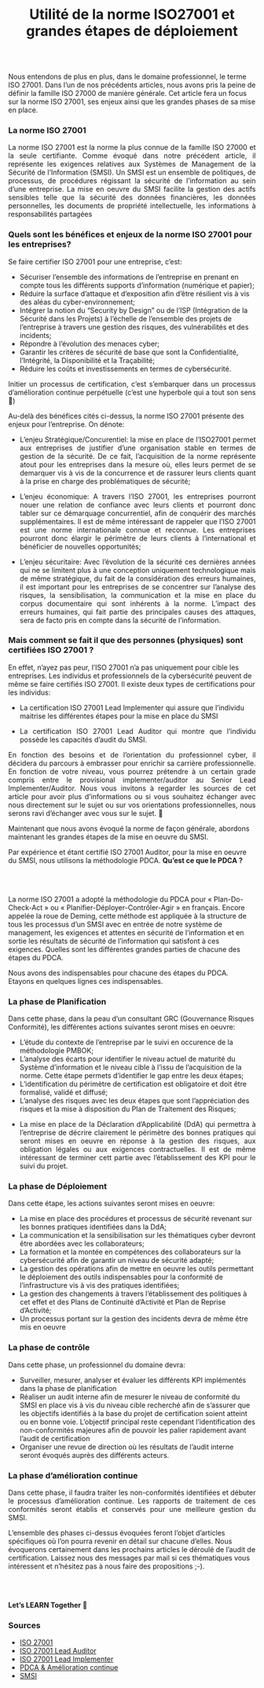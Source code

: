 <div align="center">

<h1><strong>Utilité de la norme ISO27001 et grandes étapes de déploiement</strong></h1>

</div>
<br/>
<br/>

<p align="justify">

Nous entendons de plus en plus, dans le domaine professionnel, le terme ISO 27001. Dans l’un de nos précédents articles, nous avons pris la peine de définir la famille ISO 27000 de manière générale. Cet article fera un focus sur la norme ISO 27001, ses enjeux ainsi que les grandes phases de sa mise en place.
</p>

### La norme ISO 27001

<p align="justify">
La norme ISO 27001 est la norme la plus connue de la famille ISO 27000 et la seule certifiante. Comme évoqué dans notre précédent article, il représente les exigences relatives aux Systèmes de Management de la Sécurité de l’Information (SMSI). Un SMSI est un ensemble de politiques, de processus, de procédures régissant la sécurité de l’information au sein d’une entreprise. La mise en oeuvre du SMSI facilite la gestion des actifs sensibles telle que la sécurité des données financières, les données personnelles, les documents de propriété intellectuelle, les informations à responsabilités partagées 
</p>

  
### Quels sont les bénéfices et enjeux de la norme ISO 27001 pour les entreprises?

Se faire certifier ISO 27001 pour une entreprise, c’est:
- Sécuriser l’ensemble des informations de l’entreprise en prenant en compte tous les différents supports d’information (numérique et papier);
- Réduire la surface d’attaque et d’exposition afin d’être résilient vis à vis des aléas du cyber-environnement;
- Intégrer la notion du “Security by Design” ou de l’ISP (Intégration de la Sécurité dans les Projets) à l’échelle de l’ensemble des projets de l’entreprise à travers une gestion des risques, des vulnérabilités et des incidents;
- Répondre à l’évolution des menaces cyber;
- Garantir les critères de sécurité de base que sont la Confidentialité, l’Intégrité, la Disponibilité et la Traçabilité;
- Réduire les coûts et investissements en termes de cybersécurité.

<p align="justify">
Initier un processus de certification, c’est s’embarquer dans un processus d’amélioration continue perpétuelle (c’est une hyperbole qui a tout son sens 🙂)

Au-delà des bénéfices cités ci-dessus, la norme ISO 27001 présente des enjeux pour l’entreprise. On dénote:
</p>

- <p align="justify">L’enjeu Stratégique/Concurentiel: la mise en place de l’ISO27001 permet aux entreprises de justifier d’une organisation stable en termes de gestion de la sécurité. De ce fait, l’acquisition de la norme représente atout pour les entreprises dans la mesure où, elles leurs permet de se demarquer vis à vis de la concurrence et de rassurer leurs clients quant à la prise en charge des problématiques de sécurité;</p>

- <p align="justify">L’enjeu économique: A travers l’ISO 27001, les entreprises pourront nouer une relation de confiance avec leurs clients et pourront donc tabler sur ce démarquage concurrentiel, afin de conquérir des marchés supplémentaires. Il est de même intéressant de rappeler que l’ISO 27001 est une norme internationale connue et reconnue. Les entreprises pourront donc élargir le périmètre de leurs clients à l’international et bénéficier de nouvelles opportunités;</p>

- <p align="justify">L’enjeu sécuritaire: Avec l’évolution de la sécurité ces dernières années qui ne se limitent plus à une conception uniquement technologique mais de même stratégique, du fait de la considération des erreurs humaines, il est important pour les entreprises de se concentrer sur l’analyse des risques, la sensibilisation, la communication et la mise en place du corpus documentaire qui sont inhérents à la norme. L’impact des erreurs humaines, qui fait partie des principales causes des attaques, sera de facto pris en compte dans la sécurité de l’information.</p>

### Mais comment se fait il que des personnes (physiques) sont certifiées ISO 27001 ?

En effet, n’ayez pas peur, l’ISO 27001 n’a pas uniquement pour cible les entreprises. Les individus et professionnels de la cybersécurité peuvent de même se faire certifiés ISO 27001. Il existe deux types de certifications pour les individus:
- La certification ISO 27001 Lead Implementer qui assure que l’individu maitrise les différentes étapes pour la mise en place du SMSI
- <p align="justify">La certification ISO 27001 Lead Auditor qui montre que l’individu possède les capacités d’audit du SMSI. </p>

<p align="justify">En fonction des besoins et de l’orientation du professionnel cyber, il décidera du parcours à embrasser pour enrichir sa carrière professionnelle. En fonction de votre niveau, vous pourrez prétendre à un certain grade compris entre le provisional implementer/auditor au Senior Lead Implementer/Auditor. Nous vous invitons à regarder les sources de cet article pour avoir plus d’informations ou si vous souhaitez échanger avec nous directement sur le sujet ou sur vos orientations professionnelles, nous serons ravi d’échanger avec vous sur le sujet. 🙂

Maintenant que nous avons évoqué la norme de façon générale, abordons maintenant les grandes étapes de la mise en oeuvre du SMSI.

Par expérience et étant certifié ISO 27001 Auditor, pour la mise en oeuvre du SMSI, nous utilisons la méthodologie PDCA. <strong>Qu’est ce que le PDCA ?</strong>

<br/>
<br/>
  
La norme ISO 27001 a adopté la méthodologie du PDCA pour « Plan-Do-Check-Act » ou « Planifier-Déployer-Contrôler-Agir » en français. Encore appelée la roue de Deming, cette méthode est appliquée à la structure de tous les processus d’un SMSI avec en entrée de notre système de management, les exigences et attentes en sécurité de l’information et en sortie les résultats de sécurité de l’information qui satisfont à ces exigences. Quelles sont les différentes grandes parties de chacune des étapes du PDCA.

Nous avons des indispensables pour chacune des étapes du PDCA. Etayons en quelques lignes ces indispensables.
  
</p>

### La phase de Planification

Dans cette phase, dans la peau d’un consultant GRC (Gouvernance Risques Conformité), les différentes actions suivantes seront mises en oeuvre:
- L’étude du contexte de l’entreprise par le suivi en occurence de la méthodologie PMBOK;
- L’analyse des écarts pour identifier le niveau actuel de maturité du Système d’information et le niveau cible à l’issu de l’acquisition de la norme. Cette étape permets d’identifier le gap entre les deux étapes;
- L’identification du périmètre de certification est obligatoire et doit être formalisé, validé et diffusé;
- L’analyse des risques avec les deux étapes que sont l’appréciation des risques et la mise à disposition du Plan de Traitement des Risques;
- <p align="justify">La mise en place de la Déclaration d’Applicabilité (DdA) qui permettra à l’entreprise de décrire clairement le périmètre des bonnes pratiques qui seront mises en oeuvre en réponse à la gestion des risques, aux obligation légales ou aux exigences contractuelles. Il est de même intéressant de terminer cett partie avec l’établissement des KPI pour le suivi du projet.</p>

### La phase de Déploiement

Dans cette étape, les actions suivantes seront mises en oeuvre:
- La mise en place des procédures et processus de sécurité revenant sur les bonnes pratiques identifiées dans la DdA;
- La communication et la sensibilisation sur les thématiques cyber devront être abordées avec les collaborateurs;
- La formation et la montée en compétences des collaborateurs sur la cybersécurité afin de garantir un niveau de sécurité adapté;
- La gestion des opérations afin de mettre en oeuvre les outils permettant le déploiement des outils indispensables pour la conformité de l’infrastructure vis à vis des pratiques identifiées;
- La gestion des changements à travers l’établissement des politiques à cet effet et des Plans de Continuité d’Activité et Plan de Reprise d’Activité;
- Un processus portant sur la gestion des incidents devra de même être mis en oeuvre

### La phase de contrôle

Dans cette phase, un professionnel du domaine devra:
- Surveiller, mesurer, analyser et évaluer les différents KPI implémentés dans la phase de planification
- Réaliser un audit interne afin de mesurer le niveau de conformité du SMSI en place vis à vis du niveau cible recherché afin de s’assurer que les objectifs identifiés à la base du projet de certification soient atteint ou en bonne voie. L’objectif principal reste cependant l’identification des non-conformités majeures afin de pouvoir les palier rapidement avant l’audit de certification
- Organiser une revue de direction où les résultats de l’audit interne seront évoqués auprès des différents acteurs.

### La phase d’amélioration continue

<p align="justify"> Dans cette phase, il faudra traiter les non-conformités identifiées et débuter le processus d’amélioration continue. Les rapports de traitement de ces conformités seront établis et conservés pour une meilleure gestion du SMSI.

L’ensemble des phases ci-dessus évoquées feront l’objet d’articles spécifiques où l’on pourra revenir en détail sur chacune d’elles. Nous évoquerons certainement dans les prochains articles le déroulé de l’audit de certification. Laissez nous des messages par mail si ces thématiques vous intéressent et n’hésitez pas à nous faire des propositions ;-).

<br/>
<br/>

<strong>Let’s LEARN Together 🙂</strong>

</p>

### Sources

- [ISO 27001](https://www.iso.org/fr/isoiec-27001-information-security.html)
- [ISO 27001 Lead Auditor](https://pecb.com/fr/education-and-certification-for-individuals/iso-iec-27001/iso-iec-27001-lead-auditor)
- [ISO 27001 Lead Implementer](https://pecb.com/fr/education-and-certification-for-individuals/iso-iec-27001/iso-iec-27001-lead-implementer)
- [PDCA & Amélioration continue](https://www.researchgate.net/figure/Le-cycle-PDCA-de-la-norme-ISO-27001-Pour-assurer-uneamelioration-continue-il-convient_fig3_291970148)
- [SMSI](https://fr.wikipedia.org/wiki/Syst%C3%A8me_de_management_de_la_s%C3%A9curit%C3%A9_de_l%27information)

